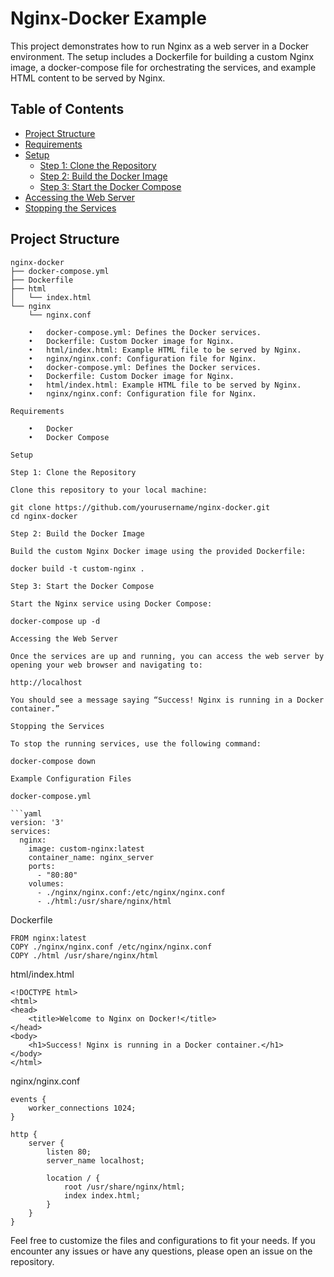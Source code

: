 # Nginx-Docker Example

This project demonstrates how to run Nginx as a web server in a Docker environment. The setup includes a Dockerfile for building a custom Nginx image, a docker-compose file for orchestrating the services, and example HTML content to be served by Nginx.

## Table of Contents

- [Project Structure](#project-structure)
- [Requirements](#requirements)
- [Setup](#setup)
  - [Step 1: Clone the Repository](#step-1-clone-the-repository)
  - [Step 2: Build the Docker Image](#step-2-build-the-docker-image)
  - [Step 3: Start the Docker Compose](#step-3-start-the-docker-compose)
- [Accessing the Web Server](#accessing-the-web-server)
- [Stopping the Services](#stopping-the-services)

## Project Structure

```plaintext
nginx-docker
├── docker-compose.yml
├── Dockerfile
├── html
│   └── index.html
└── nginx
    └── nginx.conf

	•	docker-compose.yml: Defines the Docker services.
	•	Dockerfile: Custom Docker image for Nginx.
	•	html/index.html: Example HTML file to be served by Nginx.
	•	nginx/nginx.conf: Configuration file for Nginx.
	•	docker-compose.yml: Defines the Docker services.
	•	Dockerfile: Custom Docker image for Nginx.
	•	html/index.html: Example HTML file to be served by Nginx.
	•	nginx/nginx.conf: Configuration file for Nginx.

Requirements

	•	Docker
	•	Docker Compose

Setup

Step 1: Clone the Repository

Clone this repository to your local machine:

git clone https://github.com/yourusername/nginx-docker.git
cd nginx-docker

Step 2: Build the Docker Image

Build the custom Nginx Docker image using the provided Dockerfile:

docker build -t custom-nginx .

Step 3: Start the Docker Compose

Start the Nginx service using Docker Compose:

docker-compose up -d

Accessing the Web Server

Once the services are up and running, you can access the web server by opening your web browser and navigating to:

http://localhost

You should see a message saying “Success! Nginx is running in a Docker container.”

Stopping the Services

To stop the running services, use the following command:

docker-compose down

Example Configuration Files

docker-compose.yml

```yaml
version: '3'
services:
  nginx:
    image: custom-nginx:latest
    container_name: nginx_server
    ports:
      - "80:80"
    volumes:
      - ./nginx/nginx.conf:/etc/nginx/nginx.conf
      - ./html:/usr/share/nginx/html
```

Dockerfile
```
FROM nginx:latest
COPY ./nginx/nginx.conf /etc/nginx/nginx.conf
COPY ./html /usr/share/nginx/html
```
html/index.html

```
<!DOCTYPE html>
<html>
<head>
    <title>Welcome to Nginx on Docker!</title>
</head>
<body>
    <h1>Success! Nginx is running in a Docker container.</h1>
</body>
</html>
```

nginx/nginx.conf

```
events {
    worker_connections 1024;
}

http {
    server {
        listen 80;
        server_name localhost;

        location / {
            root /usr/share/nginx/html;
            index index.html;
        }
    }
}
```

Feel free to customize the files and configurations to fit your needs. If you encounter any issues or have any questions, please open an issue on the repository.

